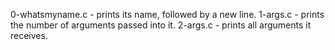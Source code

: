 0-whatsmyname.c - prints its name, followed by a new line.
1-args.c - prints the number of arguments passed into it.
2-args.c - prints all arguments it receives.
